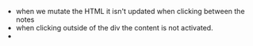 - when we mutate the HTML it isn't updated when clicking between the notes
- when clicking outside of the div the content is not activated.
- 
